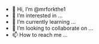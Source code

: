 - 👋 Hi, I’m @mrforkthe1
- 👀 I’m interested in ...
- 🌱 I’m currently learning ...
- 💞️ I’m looking to collaborate on ...
- 📫 How to reach me ...

<!---
mrforkthe1/mrforkthe1 is a ✨ special ✨ repository because its `README.md` (this file) appears on your GitHub profile.
You can click the Preview link to take a look at your changes.
--sure->
